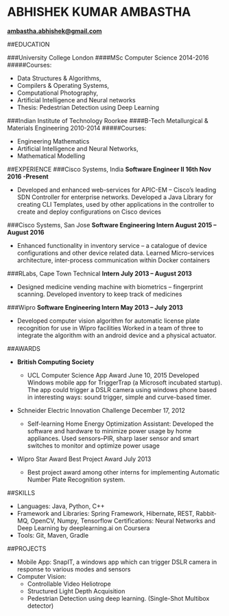 # ABHISHEK KUMAR AMBASTHA
**ambastha.abhishek@gmail.com**

##EDUCATION

###University College London 
####MSc Computer Science 2014-2016 
#####Courses: 
* Data Structures & Algorithms, 
* Compilers & Operating Systems, 
* Computational Photography, 
* Artificial Intelligence and Neural networks
* Thesis: Pedestrian Detection using Deep Learning

###Indian Institute of Technology Roorkee
####B-Tech Metallurgical & Materials Engineering 2010-2014
#####Courses: 
* Engineering Mathematics
* Artificial Intelligence and Neural Networks, 
* Mathematical Modelling

##EXPERIENCE
###Cisco Systems, India 
**Software Engineer II 16th Nov 2016 -Present**
* Developed and enhanced web-services for APIC-EM – Cisco’s leading SDN Controller for enterprise networks. Developed a Java Library for creating CLI Templates, used by other applications in the controller to create and deploy configurations on Cisco devices

###Cisco Systems, San Jose
**Software Engineering Intern August 2015 – August 2016**
* Enhanced functionality in inventory service – a catalogue of device configurations and other device related data. Learned Micro-services architecture, inter-process communication within Docker containers

###RLabs, Cape Town Technical 
**Intern July 2013 – August 2013**
* Designed medicine vending machine with biometrics – fingerprint scanning. Developed inventory to keep track of medicines

###Wipro 
**Software Engineering Intern May 2013 – July 2013**
* Developed computer vision algorithm for automatic license plate recognition for use in Wipro facilities Worked in a team of three to integrate the algorithm with an android device and a physical actuator.

##AWARDS
* **British Computing Society**
  * UCL Computer Science App Award June 10, 2015 Developed Windows mobile app for TriggerTrap (a Microsoft incubated startup). The app could trigger a DSLR camera using windows phone based in interesting ways: sound trigger, simple and curve-based timer.

* Schneider Electric Innovation Challenge December 17, 2012
  * Self-learning Home Energy Optimization Assistant: Developed the software and hardware to minimize power usage by home appliances. Used sensors–PIR, sharp laser sensor and smart switches to monitor and optimize power usage

* Wipro Star Award Best Project Award July 2013
  * Best project award among other interns for implementing Automatic Number Plate Recognition system.

##SKILLS
* Languages: Java, Python, C++
* Framework and Libraries: Spring Framework, Hibernate, REST, Rabbit-MQ, OpenCV, Numpy, Tensorflow Certifications: Neural Networks and Deep Learning by deeplearning.ai on Coursera
* Tools: Git, Maven, Gradle

##PROJECTS
* Mobile App: SnapIT, a windows app which can trigger DSLR camera in response to various modes and sensors 
* Computer Vision: 
  * Controllable Video Heliotrope 
  * Structured Light Depth Acquisition 
  * Pedestrian Detection using deep learning. (Single-Shot Multibox detector)
